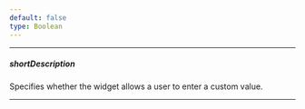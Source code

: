 ```yaml
---
default: false
type: Boolean
---
```

---
##### shortDescription
Specifies whether the widget allows a user to enter a custom value.

---
